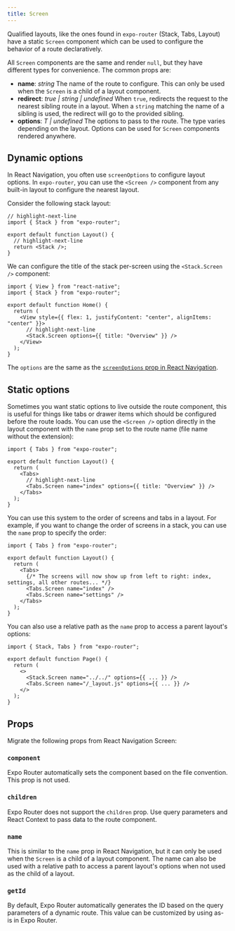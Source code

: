 ```yaml
---
title: Screen
---
```


Qualified layouts, like the ones found in `expo-router` (Stack, Tabs, Layout) have a static `Screen` component which can be used to configure the behavior of a route declaratively.

All `Screen` components are the same and render `null`, but they have different types for convenience. The common props are:

- **name**: _string_ The name of the route to configure. This can only be used when the `Screen` is a child of a layout component.
- **redirect**: _true | string | undefined_ When `true`, redirects the request to the nearest sibling route in a layout. When a `string` matching the name of a sibling is used, the redirect will go to the provided sibling.
- **options**: _T | undefined_ The options to pass to the route. The type varies depending on the layout. Options can be used for `Screen` components rendered anywhere.

## Dynamic options

In React Navigation, you often use `screenOptions` to configure layout options. In `expo-router`, you can use the `<Screen />` component from any built-in layout to configure the nearest layout.

Consider the following stack layout:

```tsx title=app/_layout.tsx
// highlight-next-line
import { Stack } from "expo-router";

export default function Layout() {
  // highlight-next-line
  return <Stack />;
}
```

We can configure the title of the stack per-screen using the `<Stack.Screen />` component:

```tsx title=app/index.tsx
import { View } from "react-native";
import { Stack } from "expo-router";

export default function Home() {
  return (
    <View style={{ flex: 1, justifyContent: "center", alignItems: "center" }}>
      // highlight-next-line
      <Stack.Screen options={{ title: "Overview" }} />
    </View>
  );
}
```

The `options` are the same as the [`screenOptions` prop in React Navigation](https://reactnavigation.org/docs/screen-options/).

## Static options

Sometimes you want static options to live outside the route component, this is useful for things like tabs or drawer items which should be configured before the route loads. You can use the `<Screen />` option directly in the layout component with the `name` prop set to the route name (file name without the extension):

```tsx title=app/_layout.tsx
import { Tabs } from "expo-router";

export default function Layout() {
  return (
    <Tabs>
      // highlight-next-line
      <Tabs.Screen name="index" options={{ title: "Overview" }} />
    </Tabs>
  );
}
```

You can use this system to the order of screens and tabs in a layout. For example, if you want to change the order of screens in a stack, you can use the `name` prop to specify the order:

```tsx title=app/_layout.tsx
import { Tabs } from "expo-router";

export default function Layout() {
  return (
    <Tabs>
      {/* The screens will now show up from left to right: index, settings, all other routes... */}
      <Tabs.Screen name="index" />
      <Tabs.Screen name="settings" />
    </Tabs>
  );
}
```

You can also use a relative path as the `name` prop to access a parent layout's options:

```tsx title=app/tabs/page.tsx
import { Stack, Tabs } from "expo-router";

export default function Page() {
  return (
    <>
      <Stack.Screen name="../../" options={{ ... }} />
      <Tabs.Screen name="/_layout.js" options={{ ... }} />
    </>
  );
}
```

## Props

Migrate the following props from React Navigation Screen:

### `component`

Expo Router automatically sets the component based on the file convention. This prop is not used.

### `children`

Expo Router does not support the `children` prop. Use query parameters and React Context to pass data to the route component.

### `name`

This is similar to the `name` prop in React Navigation, but it can only be used when the `Screen` is a child of a layout component. The name can also be used with a relative path to access a parent layout's options when not used as the child of a layout.

### `getId`

By default, Expo Router automatically generates the ID based on the query parameters of a dynamic route. This value can be customized by using as-is in Expo Router.

